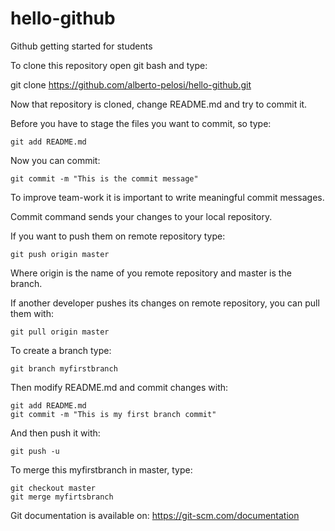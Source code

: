 # hello-github
Github getting started for students

To clone this repository open git bash and type:

git clone https://github.com/alberto-pelosi/hello-github.git

Now that repository is cloned, change README.md and try to commit it.

Before you have to stage the files you want to commit, so type:
```
git add README.md
```
Now you can commit:
```
git commit -m "This is the commit message"
```
To improve team-work it is important to write meaningful commit messages.

Commit command sends your changes to your local repository.

If you want to push them on remote repository type:
```
git push origin master
```
Where origin is the name of you remote repository and master is the branch.

If another developer pushes its changes on remote repository, you can pull them with:
```
git pull origin master
```
To create a branch type:
```
git branch myfirstbranch
```
Then modify README.md and commit changes with:
```
git add README.md
git commit -m "This is my first branch commit"
```
And then push it with:
```
git push -u
```

To merge this myfirstbranch in master, type:
```
git checkout master
git merge myfirtsbranch
```

Git documentation is available on: https://git-scm.com/documentation


